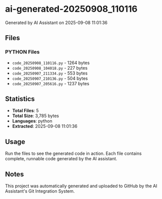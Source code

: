 # ai-generated-20250908_110116

Generated by AI Assistant on 2025-09-08 11:01:36

## Files

### PYTHON Files

- `code_20250908_110116.py` - 1264 bytes
- `code_20250908_104018.py` - 227 bytes
- `code_20250907_211334.py` - 553 bytes
- `code_20250907_210136.py` - 504 bytes
- `code_20250907_205616.py` - 1237 bytes

## Statistics

- **Total Files**: 5
- **Total Size**: 3,785 bytes
- **Languages**: python
- **Extracted**: 2025-09-08 11:01:36

## Usage

Run the files to see the generated code in action. Each file contains complete, runnable code generated by the AI assistant.

## Notes

This project was automatically generated and uploaded to GitHub by the AI Assistant's Git Integration System.
